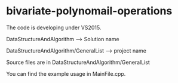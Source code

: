 # bivariate-polynomail-operations

The code is developing under VS2015.

DataStructureAndAlgorithm --> Solution name

DataStructureAndAlgorithm/GeneralList  --> project name

Source files are in DataStructureAndAlgorithm/GeneralList

You can find the example usage in MainFile.cpp.
